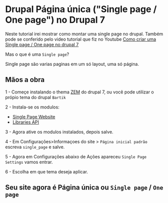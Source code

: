 # Drupal Página única ("Single page / One page") no Drupal 7

Neste tutorial irei mostrar como montar uma single page no drupal.
Também pode se conferido pelo video tutorial que fiz no Youtube [Como criar uma Single page / One page no drupal 7](https://www.youtube.com/watch?v=YQGr21Pt-rY&feature=youtu.be)

Mas o que é uma `Single page`? 

Single page são varias paginas em um só layout, uma só página.


## Mãos a obra

1 - Começe instalando o thema [ZEM](https://www.drupal.org/project/zen) do drupal 7, ou você pode utilizar o própio tema do drupal `Bartik`

2 - Instala-se os modulos:
* [Single Page Website](https://www.drupal.org/project/single_page_website)
* [Libraries API](https://www.drupal.org/project/libraries)

3 - Agora ative os modulos instalados, depois salve.

4 - Em Configurações>Informaçoes do site > `Página inicial padrão` escreva `single_page` e salve.

5 - Agora em Configurações abaixo de Ações apareceu `Single Page Settings` vamos entrar.

6 - Escolha em que tema deseja aplicar.

## Seu site agora é Página única ou `Single page` / `One page`
